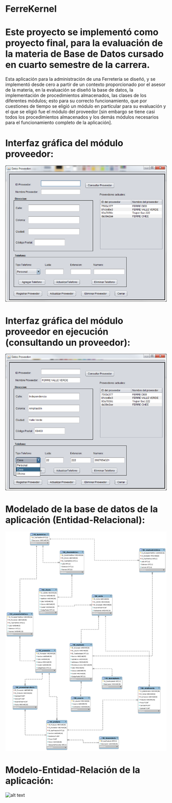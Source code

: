 # FerreKernel
# Este proyecto se implementó como proyecto final, para la evaluación de la materia de Base de Datos cursado en cuarto semestre de la carrera.
Esta aplicación para la administración de una Ferretería se diseñó, y se implementó desde cero a partir de un contexto proporcionado por el asesor de la materia, en la evaluación
se diseñó la base de datos, la implementación de procedimientos almacenados, las clases de los diferentes módulos; esto para su correcto funcionamiento, que por cuestiones de tiempo
se eligió un módulo en particular para su evaluación y el que se eligió fue el módulo del proveedor [sin embargo se tiene casi todos los procedimientos almacenados y 
los demás módulos necesarios para el funcionamiento completo de la aplicación].
# Interfaz gráfica del módulo proveedor:
![alt text](https://github.com/josechee/Ferreteria-Mantenimiento/blob/master/img/interfazProveedor.png)
# Interfaz gráfica del módulo proveedor en ejecución (consultando un proveedor):
![alt text](https://github.com/josechee/Ferreteria-Mantenimiento/blob/master/img/interfazProveedorConsultando.png)
# Modelado de la base de datos de la aplicación (Entidad-Relacional):
![alt text](https://github.com/josechee/Ferreteria-Mantenimiento/blob/master/img/EntidadRelacionalFerreteria.png)
# Modelo-Entidad-Relación de la aplicación:
![alt text](https://github.com/josechee/Ferreteria-Mantenimiento/blob/master/img/ModeloEntidadRelacionFerreterr%C3%ADa.png)
